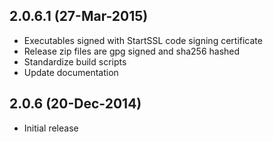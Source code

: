 ## 2.0.6.1 (27-Mar-2015)

  * Executables signed with StartSSL code signing certificate
  * Release zip files are gpg signed and sha256 hashed
  * Standardize build scripts
  * Update documentation

## 2.0.6 (20-Dec-2014)

  * Initial release
